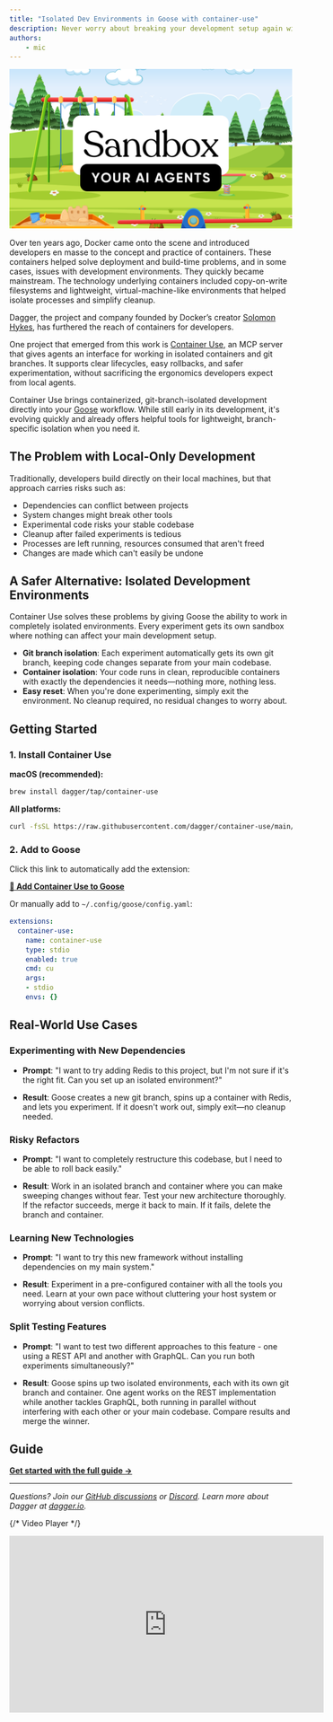```yaml
---
title: "Isolated Dev Environments in Goose with container-use"
description: Never worry about breaking your development setup again with containerized, git-branch-isolated development environments powered by container-use
authors:
    - mic
---
```


![blog cover](sandbox.png)

Over ten years ago, Docker came onto the scene and introduced developers en masse to the concept and practice of containers. These containers helped solve deployment and build-time problems, and in some cases, issues with development environments. They quickly became mainstream. The technology underlying containers included copy-on-write filesystems and lightweight, virtual-machine-like environments that helped isolate processes and simplify cleanup.

Dagger, the project and company founded by Docker’s creator [Solomon Hykes](https://www.linkedin.com/in/solomonhykes), has furthered the reach of containers for developers.

 One project that emerged from this work is [Container Use](https://github.com/dagger/container-use), an MCP server that gives agents an interface for working in isolated containers and git branches. It supports clear lifecycles, easy rollbacks, and safer experimentation, without sacrificing the ergonomics developers expect from local agents.

Container Use brings containerized, git-branch-isolated development directly into your [Goose](/) workflow. While still early in its development, it's evolving quickly and already offers helpful tools for lightweight, branch-specific isolation when you need it.

<!-- truncate -->

## The Problem with Local-Only Development

Traditionally, developers build directly on their local machines, but that approach carries risks such as:

- Dependencies can conflict between projects
- System changes might break other tools
- Experimental code risks your stable codebase
- Cleanup after failed experiments is tedious
- Processes are left running, resources consumed that aren't freed
- Changes are made which can't easily be undone

## A Safer Alternative: Isolated Development Environments

Container Use solves these problems by giving Goose the ability to work in completely isolated environments. Every experiment gets its own sandbox where nothing can affect your main development setup.

- **Git branch isolation**:  Each experiment automatically gets its own git branch, keeping code changes separate from your main codebase.
- **Container isolation**:  Your code runs in clean, reproducible containers with exactly the dependencies it needs—nothing more, nothing less.
- **Easy reset**: When you're done experimenting, simply exit the environment. No cleanup required, no residual changes to worry about.

## Getting Started

### 1. Install Container Use

**macOS (recommended):**
```bash
brew install dagger/tap/container-use
```

**All platforms:**
```bash
curl -fsSL https://raw.githubusercontent.com/dagger/container-use/main/install.sh | bash
```

### 2. Add to Goose

Click this link to automatically add the extension:

**[🚀 Add Container Use to Goose](goose://extension?cmd=cu&arg=stdio&id=container-use&name=container%20use&description=use%20containers%20with%20dagger%20and%20git%20for%20isolated%20environments)**

Or manually add to `~/.config/goose/config.yaml`:

```yaml
extensions:
  container-use:
    name: container-use
    type: stdio
    enabled: true
    cmd: cu
    args:
    - stdio
    envs: {}
```

## Real-World Use Cases

### Experimenting with New Dependencies

- **Prompt**: "I want to try adding Redis to this project, but I'm not sure if it's the right fit. Can you set up an isolated environment?"

- **Result**: Goose creates a new git branch, spins up a container with Redis, and lets you experiment. If it doesn't work out, simply exit—no cleanup needed.

### Risky Refactors

- **Prompt**: "I want to completely restructure this codebase, but I need to be able to roll back easily."

- **Result**:  Work in an isolated branch and container where you can make sweeping changes without fear. Test your new architecture thoroughly. If the refactor succeeds, merge it back to main. If it fails, delete the branch and container.

### Learning New Technologies

- **Prompt**: "I want to try this new framework without installing dependencies on my main system."

- **Result**: Experiment in a pre-configured container with all the tools you need. Learn at your own pace without cluttering your host system or worrying about version conflicts.

### Split Testing Features

- **Prompt**: "I want to test two different approaches to this feature - one using a REST API and another with GraphQL. Can you run both experiments simultaneously?"

- **Result**: Goose spins up two isolated environments, each with its own git branch and container. One agent works on the REST implementation while another tackles GraphQL, both running in parallel without interfering with each other or your main codebase. Compare results and merge the winner.

## Guide

**[Get started with the full guide →](/docs/guides/isolated-development-environments)**

---

*Questions? Join our [GitHub discussions](https://github.com/block/goose) or [Discord](https://discord.gg/block-opensource). Learn more about Dagger at [dagger.io](https://dagger.io/).*

{/* Video Player */}
<div style={{ width: '100%', maxWidth: '800px', margin: '0 auto' }}>
  <iframe 
    width="560" 
    height="315" 
    src="https://www.youtube.com/embed/pGce9T4E5Yw?si=1D3Aoa6oiFgJ0E5w" 
    title="YouTube video player" 
    frameBorder="0" 
    allow="accelerometer; autoplay; clipboard-write; encrypted-media; gyroscope; picture-in-picture; web-share" 
    referrerPolicy="strict-origin-when-cross-origin" 
    allowFullScreen>
  </iframe>
</div>

<head>
  <meta property="og:title" content="Isolated Dev Environments in Goose with container-use" />
  <meta property="og:type" content="article" />
  <meta property="og:url" content="https://block.github.io/goose/blog/2025/06/19/isolated-development-environments" />
  <meta property="og:description" content="Never worry about breaking your development setup again with containerized, git-branch-isolated development environments powered by container-use" />
  <meta property="og:image" content="https://block.github.io/goose/assets/images/sandbox-0b0f5e6f871cbf48ea1a0be243440aa1.png" />
  <meta name="twitter:card" content="summary_large_image" />
  <meta property="twitter:domain" content="block.github.io/goose" />
  <meta name="twitter:title" content="Isolated Dev Environments in Goose with container-use" />
  <meta name="twitter:description" content="Never worry about breaking your development setup again with containerized, git-branch-isolated development environments powered by container-use" />
  <meta name="twitter:image" content="https://block.github.io/goose/assets/images/sandbox-0b0f5e6f871cbf48ea1a0be243440aa1.png" />
</head>